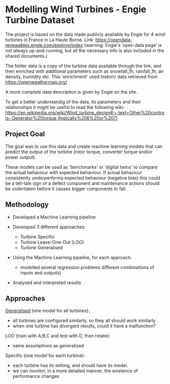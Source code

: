 # Modelling Wind Turbines - Engie Turbine Dataset

The project is based on the data made publicly available by Engie for 4 wind turbines in France in La Haute Borne.
Link: https://opendata-renewables.engie.com/explore/index
(warning: Engie's 'open data page' is not always up-and-running, but all the necessary info is also included in the shared documents.)

The folder data is a copy of the turbine data available through the link, and then enriched with additional parameters such as snowfall_1h, rainfall_1h, air density, humidity etc. This 'enrichment' used historic data retrieved from https://openweathermap.org/

A more complete data description is given by Engie on the site.

To get a better understandig of the data, its parameters and their relationships it might be useful to read the following wiki:
https://en.wikipedia.org/wiki/Wind_turbine_design#:~:text=Other%20controls-,Generator%20torque,(typically%206%20or%207)


## Project Goal

The goal was to use this data and create machine learning models that can predict the output of the turbine (rotor torque, converter torque and/or power output).

These models can be used as 'benchmarks' or 'digital twins' to compare the actual behaviour with expected behaviour.
If actual behaviour consistently underperforms expected behaviour (negative bias) this could be a tell-tale sign of a defect component and maintenance actions
should be undertaken before it causes bigger components to fail.


## Methodology

- Developed a Machine Learning pipeline
- Developed 3 different approaches:
  - Turbine Specific
  - Turbine Leave-One-Out (LOO)
  - Turbine Generalised

- Using the Machine Learning pipeline, for each approach:
  - modelled several regression problems different combinations of inputs and outputs)

- Analysed and interpreted results


## Approaches

[Generalised](turbine_generalized.py) (one model for all turbines):
- all turbines are configured similarly, so they all should work similarly
- when one turbine has divergent results, could it have a malfunction?

LOO (train with A,B,C and test with D, then rotate):
- same assumptions as generalized

Specific (one model for each turbine):
- each turbine has its setting, and should have its model.
- we can monitor, in a more detailed manner, the existence of performance changes

